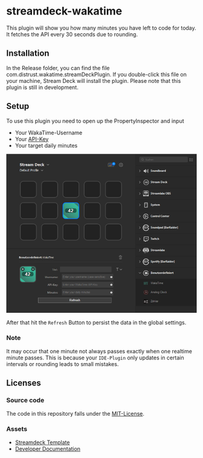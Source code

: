 # streamdeck-wakatime

This plugin will show you how many minutes you have left to code for today. It fetches the API every 30 seconds due to
rounding.

## Installation

In the Release folder, you can find the file com.distrust.wakatime.streamDeckPlugin. If you double-click this file on
your machine, Stream Deck will install the plugin. Please note that this plugin is still in development.

## Setup

To use this plugin you need to open up the PropertyInspector and input

* Your WakaTime-Username
* Your [API-Key](https://wakatime.com/api-key)
* Your target daily minutes

![](Screenshots/streamdeck.png)

After that hit the `Refresh` Button to persist the data in the global settings.

### Note

It may occur that one minute not always passes exactly when one realtime minute passes. This is because
your `IDE-Plugin` only updates in certain intervals or rounding leads to small mistakes.

## Licenses

### Source code

The code in this repository falls under
the [MIT-License](https://github.com/distrustME/streamdeck-wakatime/blob/master/LICENSE).

### Assets

* [Streamdeck Template](https://github.com/elgatosf/streamdeck-plugintemplate)
* [Developer Documentation](https://developer.elgato.com/documentation/stream-deck/sdk/overview/)